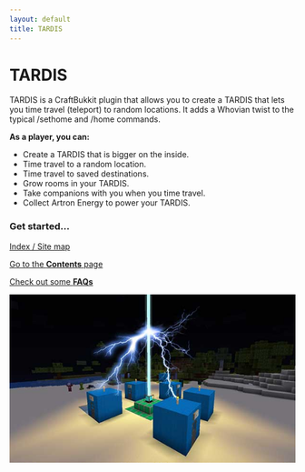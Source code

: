 ```yaml
---
layout: default
title: TARDIS
---
```


# TARDIS

TARDIS is a CraftBukkit plugin that allows you to create a TARDIS that lets you time travel (teleport) to random locations. It adds a Whovian twist to the typical /sethome and /home commands.

**As a player, you can:**

- Create a TARDIS that is bigger on the inside.
- Time travel to a random location.
- Time travel to saved destinations.
- Grow rooms in your TARDIS.
- Take companions with you when you time travel.
- Collect Artron Energy to power your TARDIS.

### Get started…

[Index / Site map](site-map.html)

[Go to the **Contents** page](contents.html)

[Check out some **FAQs**](faqs.html)

![TARDIS](images/docs/artronrecharging.jpg)

